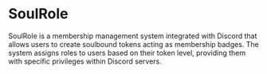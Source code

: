# SoulRole

SoulRole is a membership management system integrated with Discord that allows users to create soulbound tokens acting as membership badges. The system assigns roles to users based on their token level, providing them with specific privileges within Discord servers.